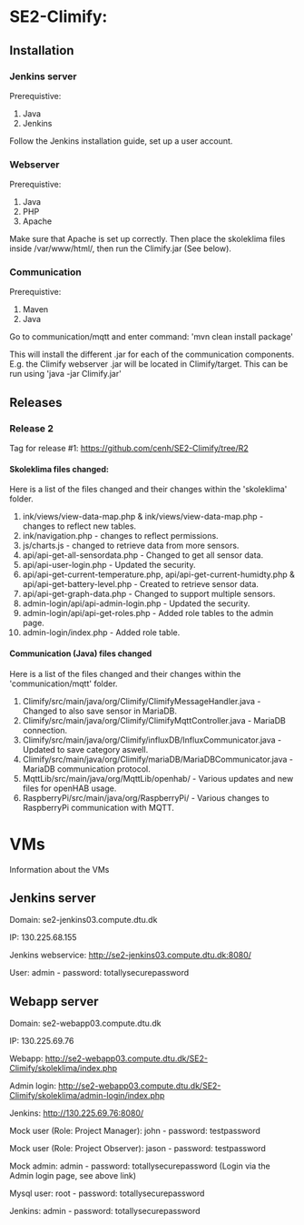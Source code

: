 # SE2-Climify:

## Installation

### Jenkins server
Prerequistive:
1. Java
2. Jenkins

Follow the Jenkins installation guide, set up a user account.

### Webserver
Prerequistive:
1. Java
2. PHP
3. Apache

Make sure that Apache is set up correctly. Then place the skoleklima files inside /var/www/html/, then run the Climify.jar (See below).


### Communication
Prerequistive:
1. Maven
2. Java

Go to communication/mqtt and enter command:
'mvn clean install package'

This will install the different .jar for each of the communication components. E.g. the Climify webserver .jar will be located in Climify/target. This can be run using 'java -jar Climify.jar'


## Releases

### Release 2
Tag for release #1: https://github.com/cenh/SE2-Climify/tree/R2

#### Skoleklima files changed:
Here is a list of the files changed and their changes within the 'skoleklima' folder.

1. ink/views/view-data-map.php & ink/views/view-data-map.php - changes to reflect new tables.
2. ink/navigation.php - changes to reflect permissions.
3. js/charts.js - changed to retrieve data from more sensors.
4. api/api-get-all-sensordata.php - Changed to get all sensor data.
5. api/api-user-login.php - Updated the security.
6. api/api-get-current-temperature.php, api/api-get-current-humidty.php & api/api-get-battery-level.php - Created to retrieve sensor data.
7. api/api-get-graph-data.php - Changed to support multiple sensors.
8. admin-login/api/api-admin-login.php - Updated the security.
9. admin-login/api/api-get-roles.php - Added role tables to the admin page.
10. admin-login/index.php - Added role table.

#### Communication (Java) files changed
Here is a list of the files changed and their changes within the 'communication/mqtt' folder.

1. Climify/src/main/java/org/Climify/ClimifyMessageHandler.java - Changed to also save sensor in MariaDB.
2. Climify/src/main/java/org/Climify/ClimifyMqttController.java - MariaDB connection.
3. Climify/src/main/java/org/Climify/influxDB/InfluxCommunicator.java - Updated to save category aswell.
4. Climify/src/main/java/org/Climify/mariaDB/MariaDBCommunicator.java - MariaDB communication protocol.
5. MqttLib/src/main/java/org/MqttLib/openhab/ - Various updates and new files for openHAB usage.
6. RaspberryPi/src/main/java/org/RaspberryPi/ - Various changes to RaspberryPi communication with MQTT.

# VMs

Information about the VMs

## Jenkins server
Domain: se2-jenkins03.compute.dtu.dk

IP: 130.225.68.155

Jenkins webservice: http://se2-jenkins03.compute.dtu.dk:8080/

User: admin - password: totallysecurepassword

## Webapp server
Domain: se2-webapp03.compute.dtu.dk

IP: 130.225.69.76

Webapp: http://se2-webapp03.compute.dtu.dk/SE2-Climify/skoleklima/index.php

Admin login: http://se2-webapp03.compute.dtu.dk/SE2-Climify/skoleklima/admin-login/index.php

Jenkins: http://130.225.69.76:8080/

Mock user (Role: Project Manager): john - password: testpassword

Mock user (Role: Project Observer): jason - password: testpassword

Mock admin: admin - password: totallysecurepassword (Login via the Admin login page, see above link)

Mysql user: root - password: totallysecurepassword

Jenkins: admin - password: totallysecurepassword
